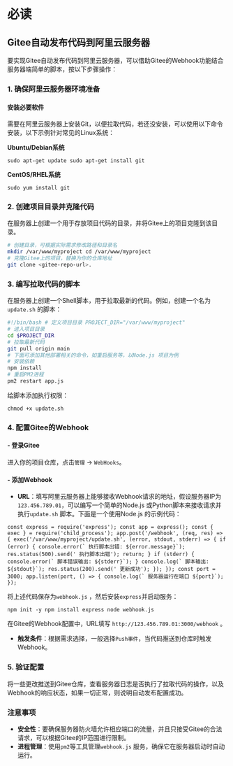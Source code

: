 # 必读

## Gitee自动发布代码到阿里云服务器

要实现Gitee自动发布代码到阿里云服务器，可以借助Gitee的Webhook功能结合服务器端简单的脚本，按以下步骤操作：

### 1. 确保阿里云服务器环境准备

#### 安装必要软件

需要在阿里云服务器上安装Git，以便拉取代码，若还没安装，可以使用以下命令安装，以下示例针对常见的Linux系统：

**Ubuntu/Debian系统**

`sudo apt-get update sudo apt-get install git`

**CentOS/RHEL系统**

`sudo yum install git`

### 2. 创建项目目录并克隆代码

在服务器上创建一个用于存放项目代码的目录，并将Gitee上的项目克隆到该目录。

```bash
# 创建目录，可根据实际需求修改路径和目录名 
mkdir /var/www/myproject cd /var/www/myproject 
# 克隆Gitee上的项目，替换为你的仓库地址 
git clone <gitee-repo-url>.
```

### 3. 编写拉取代码的脚本

在服务器上创建一个Shell脚本，用于拉取最新的代码。例如，创建一个名为`update.sh` 的脚本：

```bash
#!/bin/bash # 定义项目目录 PROJECT_DIR="/var/www/myproject" 
# 进入项目目录 
cd $PROJECT_DIR 
# 拉取最新代码 
git pull origin main 
# 下面可添加其他部署相关的命令，如重启服务等，以Node.js 项目为例 
# 安装依赖 
npm install 
# 重启PM2进程
pm2 restart app.js 
```

给脚本添加执行权限：

`chmod +x update.sh`

### 4. 配置Gitee的Webhook

#### - 登录Gitee

进入你的项目仓库，点击`管理` -> `WebHooks`。

#### - 添加Webhook

- **URL**：填写阿里云服务器上能够接收Webhook请求的地址，假设服务器IP为`123.456.789.01`，可以编写一个简单的Node.js 或Python脚本来接收请求并执行`update.sh` 脚本。下面是一个使用Node.js 的示例代码：

``const express = require('express'); const app = express(); const { exec } = require('child_process'); app.post('/webhook', (req, res) => { exec('/var/www/myproject/update.sh', (error, stdout, stderr) => { if (error) { console.error(` 执行脚本出错: ${error.message}`); res.status(500).send(' 执行脚本出错'); return; } if (stderr) { console.error(` 脚本错误输出: ${stderr}`); } console.log(` 脚本输出: ${stdout}`); res.status(200).send(' 更新成功'); }); }); const port = 3000; app.listen(port, () => { console.log(` 服务器运行在端口 ${port}`); });``

将上述代码保存为`webhook.js` ，然后安装`express`并启动服务：

`npm init -y npm install express node webhook.js`

在Gitee的Webhook配置中，URL填写 `http://123.456.789.01:3000/webhook` 。

- **触发条件**：根据需求选择，一般选择`Push事件`，当代码推送到仓库时触发Webhook。

### 5. 验证配置

将一些更改推送到Gitee仓库，查看服务器日志是否执行了拉取代码的操作，以及Webhook的响应状态，如果一切正常，则说明自动发布配置成功。

### 注意事项

- **安全性**：要确保服务器防火墙允许相应端口的流量，并且只接受Gitee的合法请求，可以根据Gitee的IP范围进行限制。
- **进程管理**：使用`pm2`等工具管理`webhook.js` 服务，确保它在服务器启动时自动运行。